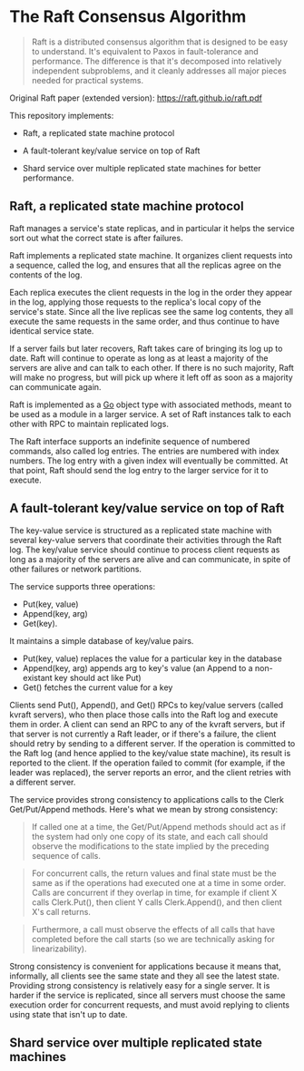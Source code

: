 # The Raft Consensus Algorithm

> Raft is a distributed consensus algorithm that is designed to be easy to understand. 
> It's equivalent to Paxos in fault-tolerance and performance. 
> The difference is that it's decomposed into relatively independent subproblems, 
> and it cleanly addresses all major pieces needed for practical systems.

Original Raft paper (extended version): https://raft.github.io/raft.pdf

This repository implements:

  - Raft, a replicated state machine protocol
  
  - A fault-tolerant key/value service on top of Raft
  
  - Shard service over multiple replicated state machines for better performance.
  
## Raft, a replicated state machine protocol

Raft manages a service's state replicas, 
and in particular it helps the service sort out what the correct state is after failures. 

Raft implements a replicated state machine. It organizes client requests into a sequence, called the log, 
and ensures that all the replicas agree on the contents of the log. 

Each replica executes the client requests in the log in the order they appear in the log, 
applying those requests to the replica's local copy of the service's state. 
Since all the live replicas see the same log contents, 
they all execute the same requests in the same order, 
and thus continue to have identical service state. 

If a server fails but later recovers, Raft takes care of bringing its log up to date. 
Raft will continue to operate as long as at least a majority of the servers are alive and can talk to each other. 
If there is no such majority, Raft will make no progress, 
but will pick up where it left off as soon as a majority can communicate again.

Raft is implemented as a [Go](https://golang.org/) object type with associated methods, 
meant to be used as a module in a larger service. 
A set of Raft instances talk to each other with RPC to maintain replicated logs. 

The Raft interface supports an indefinite sequence of numbered commands, also called log entries. 
The entries are numbered with index numbers. 
The log entry with a given index will eventually be committed. 
At that point, Raft should send the log entry to the larger service for it to execute.

## A fault-tolerant key/value service on top of Raft
The key-value service is structured as a replicated state machine with several key-value servers that coordinate their activities through the Raft log. The key/value service should continue to process client requests as long as a majority of the servers are alive and can communicate, in spite of other failures or network partitions.

The service supports three operations: 
  - Put(key, value)
  - Append(key, arg) 
  - Get(key). 

It maintains a simple database of key/value pairs. 
  - Put(key, value) replaces the value for a particular key in the database
  - Append(key, arg) appends arg to key's value (an Append to a non-existant key should act like Put)
  - Get() fetches the current value for a key

Clients send Put(), Append(), and Get() RPCs to key/value servers (called kvraft servers), who then place those calls into the Raft log and execute them in order. A client can send an RPC to any of the kvraft servers, but if that server is not currently a Raft leader, or if there's a failure, the client should retry by sending to a different server. If the operation is committed to the Raft log (and hence applied to the key/value state machine), its result is reported to the client. If the operation failed to commit (for example, if the leader was replaced), the server reports an error, and the client retries with a different server.

The service provides strong consistency to applications calls to the Clerk Get/Put/Append methods. Here's what we mean by strong consistency: 
> If called one at a time, the Get/Put/Append methods should act as if the system had only one copy of its state, and each call should observe the modifications to the state implied by the preceding sequence of calls. 

> For concurrent calls, the return values and final state must be the same as if the operations had executed one at a time in some order. Calls are concurrent if they overlap in time, for example if client X calls Clerk.Put(), then client Y calls Clerk.Append(), and then client X's call returns. 

> Furthermore, a call must observe the effects of all calls that have completed before the call starts (so we are technically asking for linearizability).

Strong consistency is convenient for applications because it means that, informally, all clients see the same state and they all see the latest state. Providing strong consistency is relatively easy for a single server. It is harder if the service is replicated, since all servers must choose the same execution order for concurrent requests, and must avoid replying to clients using state that isn't up to date. 

## Shard service over multiple replicated state machines
